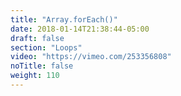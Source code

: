 ```yaml
---
title: "Array.forEach()"
date: 2018-01-14T21:38:44-05:00
draft: false
section: "Loops"
video: "https://vimeo.com/253356808"
noTitle: false
weight: 110
---
```


